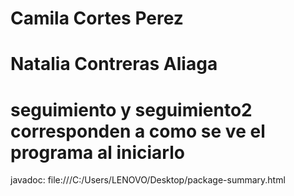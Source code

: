 # Camila Cortes Perez
# Natalia Contreras Aliaga
# seguimiento y seguimiento2 corresponden a como se ve el programa al iniciarlo
javadoc: file:///C:/Users/LENOVO/Desktop/package-summary.html
